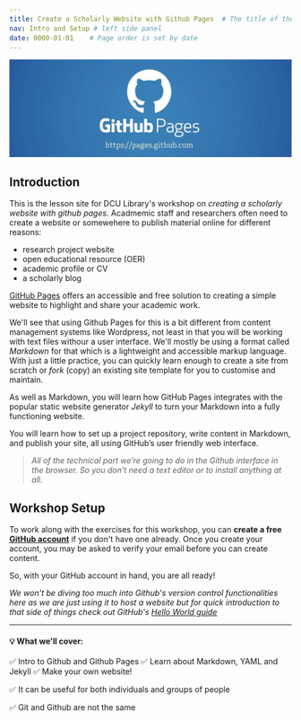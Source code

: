 ```yaml
---
title: Create a Scholarly Website with Github Pages  # The title of the page
nav: Intro and Setup # left side panel
date: 0000-01-01    # Page order is set by date
---
```


![Github Pages Logo](assets/images/githubPages.jpg)

## Introduction

This is the lesson site for DCU Library's workshop on *creating a scholarly website with github pages*. Acadmemic staff and researchers often need to create a website or somewehere to publish material online for different reasons:
- research project website
- open educational resource (OER)
- academic profile or CV
- a scholarly blog

[GitHub Pages](https://pages.github.com/) offers an accessible and free solution to creating a simple website to highlight and share your academic work. 

We'll see that using Github Pages for this is a bit different from content management systems like Wordpress, not least in that you will be working with text files withour a user interface. We'll mostly be using a format called *Markdown* for that which is a lightweight and accessible markup language. With just a little practice, you can quickly learn enough to create a site from scratch or *fork* (copy) an existing site template for you to customise and maintain. 

As well as Markdown, you will learn how GitHub Pages integrates with the popular static website generator *Jekyll* to turn your Markdown into a fully functioning website.

You will learn how to set up a project repository, write content in Markdown, and publish your site, all using GitHub’s user friendly web interface. 

> *All of the technical part we’re going to do in the Github interface in the browser. So you don’t need a text editor or to install anything at all.*

## Workshop Setup

To work along with the exercises for this workshop, you can **create a free [GitHub account](https://github.com/join)** if you don't have one already.
Once you create your account, you may be asked to verify your email before you can create content.

So, with your GitHub account in hand, you are all ready! 

*We won't be diving too much into Github's version control functionalities here as we are just using it to host a website but for quick introduction to that side of things check out GitHub's [Hello World guide](https://guides.github.com/activities/hello-world/)*


***

#### 💡 What we'll cover:

✅ Intro to Github and Github Pages
✅ Learn about Markdown, YAML and Jekyll
✅ Make your own website!

✅ It can be useful for both individuals and groups of people

✅ Git and Github are not the same
